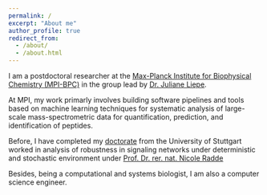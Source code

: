 ```yaml
---
permalink: /
excerpt: "About me"
author_profile: true
redirect_from: 
  - /about/
  - /about.html
---
```


I am a postdoctoral researcher at the [Max-Planck Institute for Biophysical Chemistry (MPI-BPC)](https://www.mpibpc.mpg.de/en) in  the group lead by [Dr. Juliane Liepe](https://www.mpibpc.mpg.de/15662258/cv_liepe).

At MPI, my work primarly involves building software pipelines and tools based on machine learning techniques for systematic analysis of large-scale mass-spectrometric data for quantification, prediction, and identification of peptides.

Before, I have completed my [doctorate](https://elib.uni-stuttgart.de/handle/11682/10523) from the University of Stuttgart worked in analysis of robustness in signaling networks under deterministic and stochastic environment under [Prof. Dr. rer. nat. Nicole Radde](https://www.ist.uni-stuttgart.de/de/institut/team/Radde-00007/)

Besides, being a computational and systems biologist, I am also a computer science engineer. 
